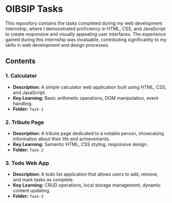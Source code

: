 # OIBSIP Tasks
 
This repository contains the tasks completed during my web development internship, where I demonstrated proficiency in HTML, CSS, and JavaScript to create responsive and visually appealing user interfaces. The experience gained during this internship was invaluable, contributing significantly to my skills in web development and design processes.

## Contents

### 1. Calculator
- **Description:** A simple calculator web application built using HTML, CSS, and JavaScript.
- **Key Learning:** Basic arithmetic operations, DOM manipulation, event handling.
- **Folder:** `Task-1`

### 2. Tribute Page
- **Description:** A tribute page dedicated to a notable person, showcasing information about their life and achievements.
- **Key Learning:** Semantic HTML, CSS styling, responsive design.
- **Folder:** `Task-2`

### 3. Todo Web App
- **Description:** A todo list application that allows users to add, remove, and mark tasks as complete.
- **Key Learning:** CRUD operations, local storage management, dynamic content updating.
- **Folder:** `Task-3`
